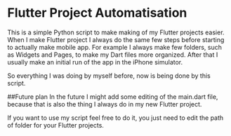 # Flutter Project Automatisation

This is a simple Python script to make making of my Flutter projects easier. When I make Flutter project I always do the same few steps before starting to actually make mobile app. For example I always make few folders, such as Widgets and Pages, to make my Dart files more organized. After that I usually make an initial run of the app in the iPhone simulator.

So everything I was doing by myself before, now is being done by this script.


##Future plan
In the future I might add some editing of the main.dart file, because that is also the thing I always do in my new Flutter project.


If you want to use my script feel free to do it, you just need to edit the path of folder for your Flutter projects.
